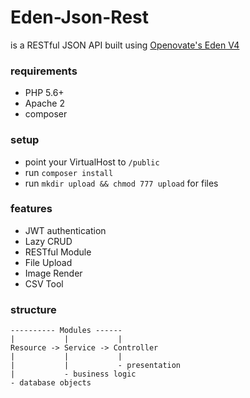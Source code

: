 # Eden-Json-Rest
is a RESTful JSON API built using [Openovate's Eden V4](https://github.com/eden-php)

### requirements
- PHP 5.6+
- Apache 2
- composer

### setup
- point your VirtualHost to `/public`
- run `composer install`
- run `mkdir upload && chmod 777 upload` for files

### features
- JWT authentication
- Lazy CRUD
- RESTful Module
- File Upload
- Image Render
- CSV Tool

### structure

	---------- Modules ------
	|			|			|
	Resource -> Service -> Controller
	|			|			|
	|			|			- presentation
	|			- business logic
	- database objects
